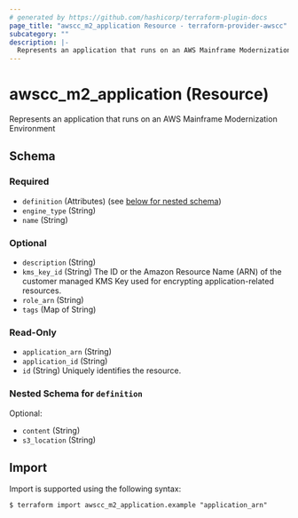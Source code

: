 ```yaml
---
# generated by https://github.com/hashicorp/terraform-plugin-docs
page_title: "awscc_m2_application Resource - terraform-provider-awscc"
subcategory: ""
description: |-
  Represents an application that runs on an AWS Mainframe Modernization Environment
---
```


# awscc_m2_application (Resource)

Represents an application that runs on an AWS Mainframe Modernization Environment



<!-- schema generated by tfplugindocs -->
## Schema

### Required

- `definition` (Attributes) (see [below for nested schema](#nestedatt--definition))
- `engine_type` (String)
- `name` (String)

### Optional

- `description` (String)
- `kms_key_id` (String) The ID or the Amazon Resource Name (ARN) of the customer managed KMS Key used for encrypting application-related resources.
- `role_arn` (String)
- `tags` (Map of String)

### Read-Only

- `application_arn` (String)
- `application_id` (String)
- `id` (String) Uniquely identifies the resource.

<a id="nestedatt--definition"></a>
### Nested Schema for `definition`

Optional:

- `content` (String)
- `s3_location` (String)

## Import

Import is supported using the following syntax:

```shell
$ terraform import awscc_m2_application.example "application_arn"
```
